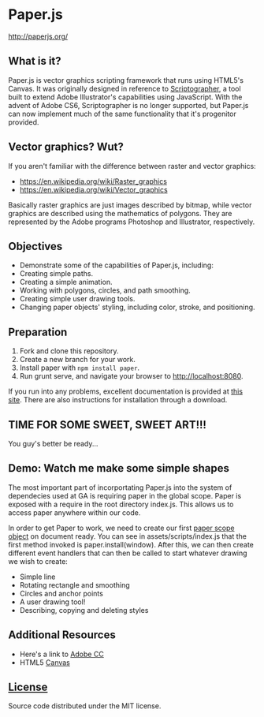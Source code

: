 # Paper.js

<http://paperjs.org/>

## What is it?

Paper.js is vector graphics scripting framework that runs using HTML5's Canvas.
It was originally designed in reference to [Scriptographer](<https://scriptographer.org/>),
a tool built to extend Adobe Illustrator's capabilities using JavaScript. With
the advent of Adobe CS6, Scriptographer is no longer supported, but Paper.js can
now implement much of the same functionality that it's progenitor provided.

## Vector graphics? Wut?

If you aren't familiar with the difference between raster and vector graphics:

-   <https://en.wikipedia.org/wiki/Raster_graphics>
-   <https://en.wikipedia.org/wiki/Vector_graphics>

Basically raster graphics are just images described by bitmap, while vector
graphics are described using the mathematics of polygons. They are represented
by the Adobe programs Photoshop and Illustrator, respectively.

## Objectives

-   Demonstrate some of the capabilities of Paper.js, including:
-   Creating simple paths.
-   Creating a simple animation.
-   Working with polygons, circles, and path smoothing.
-   Creating simple user drawing tools.
-   Changing paper objects' styling, including color, stroke, and positioning.

## Preparation

1.  Fork and clone this repository.
1.  Create a new branch for your work.
1.  Install paper with `npm install paper`.
1.  Run grunt serve, and navigate your browser to <http://localhost:8080>.

If you run into any problems, excellent documentation is provided at
[this site](https://www.npmjs.com/package/paper). There are also instructions
for installation through a download.

## TIME FOR SOME SWEET, SWEET ART!!!

You guy's better be ready...

## Demo: Watch me make some simple shapes

The most important part of incorportating Paper.js into the system of
dependecies used at GA is requiring paper in the global scope. Paper is exposed
with a require in the root directory index.js. This allows us to access paper
anywhere within our code.

In order to get Paper to work, we need to create our first
[paper scope object](http://paperjs.org/reference/paperscope/) on document
ready. You can see in assets/scripts/index.js that the first method invoked is
paper.install(window). After this, we can then create different event handlers
that can then be called to start whatever drawing we wish to create:

-   Simple line
-   Rotating rectangle and smoothing
-   Circles and anchor points
-   A user drawing tool!
-   Describing, copying and deleting styles

## Additional Resources

-   Here's a link to [Adobe CC](http://www.adobe.com/creativecloud.html)
-   HTML5 [Canvas](https://developer.mozilla.org/en-US/docs/Web/HTML/Element/canvas)

## [License](LICENSE)

Source code distributed under the MIT license.
